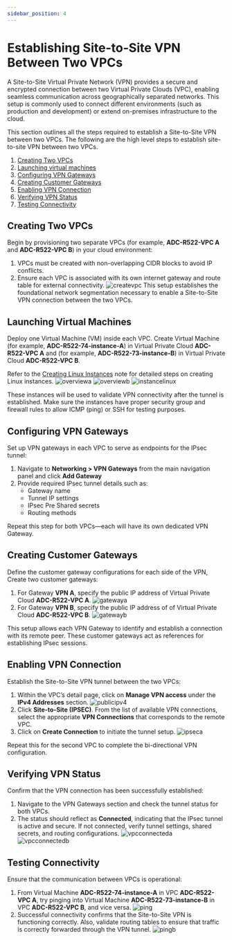 ```yaml
---
sidebar_position: 4
---
```

# Establishing Site-to-Site VPN Between Two VPCs

A Site-to-Site Virtual Private Network (VPN) provides a secure and encrypted connection between two Virtual Private Clouds (VPC), enabling seamless communication across geographically separated networks. This setup is commonly used to connect different environments (such as production and development) or extend on-premises infrastructure to the cloud.

This section outlines all the steps required to establish a Site-to-Site VPN between two VPCs. The following are the high level steps to establish site-to-site VPN between two VPCs.

1.  [Creating Two VPCs](#creating-two-vpcs)
2. [Launching virtual machines](#launching-virtual-machines)
3. [Configuring VPN Gateways](#configuring-vpn-gateways)
4. [Creating Customer Gateways](#creating-customer-gateways)
5. [Enabling VPN Connection](#enabling-vpn-connection)
6. [Verifying VPN Status](#verifying-vpn-status)
7. [Testing Connectivity](#testing-connectivity)
## Creating Two VPCs

Begin by provisioning two separate VPCs (for example, **ADC-R522-VPC A** and **ADC-R522-VPC B**) in your cloud environment:
1. VPCs must be created with non-overlapping CIDR blocks to avoid IP conflicts.
2. Ensure each VPC is associated with its own internet gateway and route table for external connectivity.
![createvpc](img/createvpc.png) 
This setup establishes the foundational network segmentation necessary to enable a Site-to-Site VPN connection between the two VPCs.
## Launching Virtual Machines

Deploy one Virtual Machine (VM) inside each VPC. Create Virtual Machine (for example, **ADC-R522-74-instance-A**) in Virtual Private Cloud **ADC-R522-VPC A** and (for example, **ADC-R522-73-instance-B**) in Virtual Private Cloud  **ADC-R522-VPC B**.

Refer to the [Creating Linux Instances](/docs/Subscribers/Compute/LinuxInstances/CreatingLinuxInstances) note for detailed steps on creating Linux instances. 
![overviewa](img/overviewa.png)
![overviewb](img/overviewb.png)
![instancelinux](img/instancelinux.png)

These instances will be used to validate VPN connectivity after the tunnel is established. Make sure the instances have proper security group and firewall rules to allow ICMP (ping) or SSH for testing purposes.
## Configuring VPN Gateways

Set up VPN gateways in each VPC to serve as endpoints for the IPsec tunnel:
1. Navigate to **Networking > VPN Gateways** from the main navigation panel and click **Add Gateway**
2. Provide required IPsec tunnel details such as: 
   - Gateway name
   - Tunnel IP settings
   - IPsec Pre Shared secrets
   - Routing methods

Repeat this step for both VPCs—each will have its own dedicated VPN Gateway.
## Creating Customer Gateways

Define the customer gateway configurations for each side of the VPN, Create two customer gateways:
1. For Gateway **VPN A**, specify the public IP address of Virtual Private Cloud **ADC-R522-VPC A**.
![gatewaya](img/gatewaya.png)
2. For Gateway **VPN B**, specify the public IP address of of Virtual Private Cloud **ADC-R522-VPC B**.
![gatewayb](img/gatewayb.png)

This setup allows each VPN Gateway to identify and establish a connection with its remote peer. These customer gateways act as references for establishing IPsec sessions.
## Enabling VPN Connection

Establish the Site-to-Site VPN tunnel between the two VPCs:
1. Within the VPC’s detail page, click on **Manage VPN access** under the **IPv4 Addresses** section.
![publicipv4](img/publicipv4.png)
2. Click **Site-to-Site (IPSEC)**. From the list of available VPN connections, select the appropriate **VPN Connections** that corresponds to the remote VPC.
3. Click on **Create Connection** to initiate the tunnel setup.
![ipseca](img/ipseca.png)

Repeat this for the second VPC to complete the bi-directional VPN configuration.
## Verifying VPN Status

Confirm that the VPN connection has been successfully established:
1. Navigate to the VPN Gateways section and check the tunnel status for both VPCs.
2. The status should reflect as **Connected**, indicating that the IPsec tunnel is active and secure. If not connected, verify tunnel settings, shared secrets, and routing configurations.
![vpcconnecteda](img/vpcconnecteda.png)
![vpcconnectedb](img/vpcconnectedb.png)
## Testing Connectivity

Ensure that the communication between VPCs is operational:
1. From Virtual Machine **ADC-R522-74-instance-A** in VPC **ADC-R522-VPC A**, try pinging into Virtual Machine **ADC-R522-73-instance-B** in VPC **ADC-R522-VPC B**, and vice versa.
![ping](img/ping.png)
2. Successful connectivity confirms that the Site-to-Site VPN is functioning correctly. Also, validate routing tables to ensure that traffic is correctly forwarded through the VPN tunnel.
![pingb](img/pingb.png)